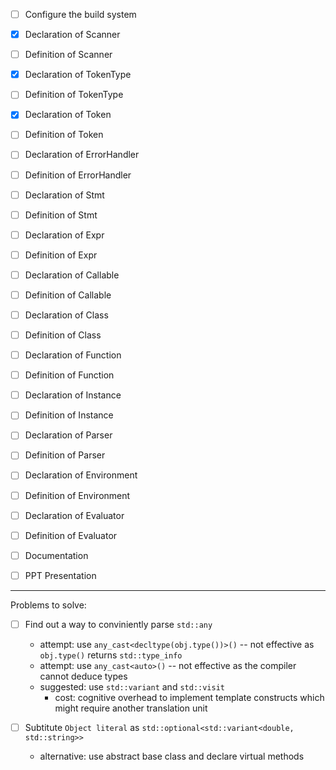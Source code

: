 - [ ] Configure the build system
- [x] Declaration of Scanner
- [ ] Definition of Scanner
- [x] Declaration of TokenType
- [ ] Definition of TokenType
- [x] Declaration of Token
- [ ] Definition of Token
- [ ] Declaration of ErrorHandler
- [ ] Definition of ErrorHandler
- [ ] Declaration of Stmt
- [ ] Definition of Stmt
- [ ] Declaration of Expr
- [ ] Definition of Expr
- [ ] Declaration of Callable
- [ ] Definition of Callable
- [ ] Declaration of Class
- [ ] Definition of Class
- [ ] Declaration of Function
- [ ] Definition of Function
- [ ] Declaration of Instance 
- [ ] Definition of Instance
- [ ] Declaration of Parser
- [ ] Definition of Parser
- [ ] Declaration of Environment
- [ ] Definition of Environment 
- [ ] Declaration of Evaluator
- [ ] Definition of Evaluator
- [ ] Documentation
- [ ] PPT Presentation 


---
Problems to solve:
- [ ] Find out a way to conviniently parse `std::any`
    - attempt: use `any_cast<decltype(obj.type())>()` -- not effective as `obj.type()` returns `std::type_info`
    - attempt: use `any_cast<auto>()` -- not effective as the compiler cannot deduce types 
    - suggested: use `std::variant` and `std::visit`
        - cost: cognitive overhead to implement template constructs which might require another translation unit 

- [ ] Subtitute `Object literal` as `std::optional<std::variant<double, std::string>>`
    - alternative: use abstract base class and declare virtual methods 